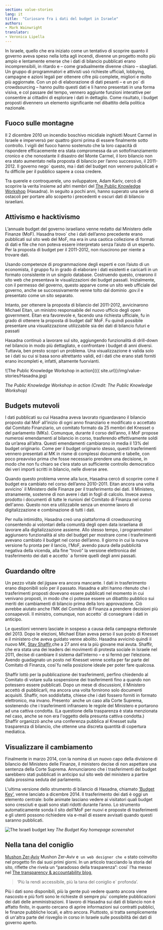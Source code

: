 ```yaml
---
section: value-stories
lang: it
title:  "Curiosare fra i dati del budget in Israele"
authors:
- Mark Wainwright
translator:
- Veronica Lipella
---
```


In Israele, quello che era iniziato come un tentativo di scoprire quanto il governo aveva speso nella lotta agli incendi, divenne un progetto molto più ampio e lentamente emerse che i dati di bilancio pubblicati erano incomprensibili, in ritardo e – come gradualmente divenne chiaro – sbagliati. Un gruppo di programmatori e attivisti usò richieste ufficiali, lobbying, campagne e azioni legali per ottenere cifre più complete, migliori e molto più aggiornate. Con un pò di elaborazione di dati pesanti – e un po` di crowdsourcing – hanno pulito questi dati e li hanno presentati in una forma visiva, e col passare del tempo, vennero aggiunte funzioni interattive per consentire ai cittadini di esplorare i dati in dettaglio. Come risultato, i budget proposti divennero un elemento significante nel dibattito della politica nazionale.

## Fuoco sulle montagne

Il 2 dicembre 2010 un incendio boschivo micidiale inghiottì Mount Carmel in Israele e imperversò per quattro giorni prima di essere finalmente sotto controllo. I vigili del fuoco hanno sostenuto che la loro capacità di rispondere efficacemente era stata compromessa da un sottofinanziamento cronico e che nonostante il disastro del Monte Carmel, il loro bilancio non era stato aumentato nella proposta di bilancio per l’anno successivo, il 2011-2012. Il governo nego` questo, ma i dati del budget non vennero pubblicati e fu difficile per il pubblico sapere a cosa credere.

Tra querele e controquerele, uno sviluppatore, Adam Kariv, cercò di scoprire la verita`insieme ad altri membri del [The Public Knowledge Workshop](http://www.hasadna.org.il/en/) (Hasadna). In seguito a pochi anni, hanno superato una serie di ostacoli per portare allo scoperto i precedenti e oscuri dati di bilancio israeliani.

## Attivismo e hacktivismo
L’annuale budget del governo israeliano venne redatto dal Ministero delle Finanze (MoF). Hasadna trovo` che i dati dell’anno precedente erano pubblicati sul sito web del MoF, ma era in una caotica collezione di formati di dati e file che non poteva essere interpretato senza l’aiuto di un esperto. Per la proposta di budget per il 2011-2012, non riuscirono per niente a trovare dati. 

Usando competenze di programmazione degli esperti e con l’aiuto di un economista, il gruppo fu in grado di elaborare i dati esistenti e caricarli in un formato consistente in un singolo database. Costruendo questo, crearono il sito web che presentava le visualizzazioni dei budget passati. Inizialmente, con il permesso del governo, questo apparve come un sito web ufficiale del governo, anche se successivamente venne tolto dal dominio .gov.il e presentato come un sito separato.

Intanto, per ottenere la proposta di bilancio del 2011-2012, avvicinarono Michael Eitan, un ministro responsabile del nuovo ufficio degli open government. Eitan era favorevole e, facendo una richiesta ufficiale, fu in grado di ottenere la proposta di budget dall’ MoF. Fu quindi possibile presentare una visualizzazione utilizzabile sia dei dati di bilancio futuri e passati

Hasadna continuò a lavorare sul sito, aggiungendo funzionalità di drill-down nel bilancio in modo più dettagliato, e confrontare i budget di anni diversi. Tuttavia, ben presto scoprì un problema. Una visualizzazione è valida solo se i dati su cui si basa sono altrettanto validi, ed i dati che erano stati forniti erano incompleti e, infatti, altamente fuorvianti.

![The Public Knowledge Workshop in action]({{ site.url}}/img/value-stories/Hasadna.jpg)

_The Public Knowledge Workshop in action (Credit: The Public Knowledge Workshop)_

## Budgets mutevoli

I dati pubblicati su cui Hasadna aveva lavorato riguardavano il bilancio proposto dal MoF all’inizio di ogni anno finanziario e modificato o accettato dal Comitato Finanziario, un comitato formato da 25 membri del Knesset o del parlamento (MKs). Comunque, durante il corso dell’anno, il MoF propose numerosi emendamenti al bilancio in corso, trasferendo effettivamente soldi da un’area all’altra. Questi emendamenti cambiarono in media il 13% del budget originario. Come per il budget originario stesso, questi trasferimenti vennero presentati al MK in risme di complessi documenti e tabelle, con poco preavviso prima che fosse necessario prendere una decisione, in modo che non fu chiaro se c’era stato un sufficiente controllo democratico dei veri importi scritti in bilancio, nelle diverse aree. 

Quando questo problema venne alla luce, Hasadna cercò di scoprire come il budget era cambiato nel corso dell’anno 2010-2011. Eitan ancora una volta avvicino` il Ministero delle Finanze per il trasferimento dei dati. Il Ministero, stranamente, sostenne di non avere i dati in fogli di calcolo. Invece aveva prodotto i documenti di tutte le riunioni del Comitato di Finanza nel corso dell'anno. Questo non era utilizzabile senza un enorme lavoro di digitalizzazione e combinazione di tutti i dati.

Per nulla intimidito, Hasadna creò una piattaforma di crowdsourcing consentendo ai volontari della comunità degli open data israeliana di lavorare alla digitalizzazione assieme. Allo stesso tempo, i programmatori aggiunsero funzionalità al sito del budget per mostrare come i trasferimenti avevano cambiato il budget nel corso dell’anno. Il giorno in cui la nuova versione fu pronta per il lancio, l’MoF, avendo paura della pubblicità negativa della vicenda, alla fine “trovò” la versione elettronica del trasferimento dei dati e accetto` a fornire quelli degli anni passati.

## Guardando oltre

Un pezzo vitale del jigsaw era ancora mancante. I dati in trasferimento erano disponibili solo per il passato. Hasadna e altri hanno ritenuto che i trasferimenti proposti dovevano essere pubblicati nel momento in cui venivano proposti, in modo che ci potesse essere un dibattito pubblico sui meriti dei cambiamenti di bilancio prima della loro approvazione. Ciò avrebbe aiutato anche l’MK del Comitato di Finanza a prendere decisioni più consapevoli. Il ministro, comunque, non accetto` di consegnare i dati in anticipo.

Le questioni vennero lasciate in sospeso a causa della campagna elettorale del 2013. Dopo le elezioni, Michael Eitan aveva perso il suo posto di Knesset e il ministero che aveva guidato venne abolito. Hasadna avvicinò quindi il nuovo MK, [Stav Shaffir](http://stavshaffir.co.il),che a 27 anni era la più giovane mai avuta. Shaffir, che era stata una dei leaders dei movimenti di protesta sociale in Israele nel 2011, decise di cambiare il sistema dall’interno – e si fermò per l’elezione. Avendo guadagnato un posto nel Knesset venne scelta per far parte del Comitato di Finanza, cosi`fu nella posizione ideale per poter fare qualcosa.

Shaffir lottò per la pubblicazione dei trasferimenti, perfino chiedendo al Comitato di votare sulla sospensione dei trasferimenti fino a quando non potessero essere pubblicati. Dopo un mese di discussioni, il Ministero accettò di pubblicarli, ma ancora una volta fornirono solo documenti acquisiti. Shaffir, non soddisfatta, chiese che i dati fossero forniti in formato elettronico, ma invano. Presento` anche un caso alla Corte Suprema, sostenendo che i trasferimenti infransero le regole del Ministero e portarono ad una cattiva condotta. (La questione della trasparenza è stata menzionata nel caso, anche se non era l'oggetto della presunta cattiva condotta.) Shaffir organizzò anche una conferenza pubblica al Knesset sulla trasparenza di bilancio, che ottenne una discreta quantità di copertura mediatica.


## Visualizzare il cambiamento

Finalmente in marzo 2014, con la nomina di un nuovo capo della divisione di bilancio del Ministero delle Finanze, il ministero decise di non aspettare una sentenza della Corte Suprema. Annunciarono che i trasferimenti del budget sarebbero stati pubblicati in anticipo sul sito web del ministero a partire dalla prossima seduta del parlamento.

L'ultima versione dello strumento di bilancio di Hasadna, chiamato  [‘Budget Key’](http://www.obudget.org/?forcetour=1#main//2014/en), venne lanciato a dicembre 2014. Il trasferimento dei dati è oggi un elemento centrale: bolle animate lasciano vedere ai visitatori quali budget sono cresciuti e quali sono stati ridotti durante l’anno. Lo strumento automaticamente sonda il sito dell’MoF per nuovi e proposte di trasferimenti e gli utenti possono richiedere via e-mail di essere avvisati quando questi saranno pubblicati.

![The Israeli budget key]({{site.url}}/img/value-stories/budget-key.png)
_The Budget Key homepage screenshot_

## Nella tana del coniglio

[Mushon Zer-Aviv](http://mushon.com/) Mushon Zer-Aviv e` un web designer che e` stato coinvolto nel progetto fin dai suoi primi giorni. In un articolo tracciando la storia del sito, riflette che rivela un “paradosso della trasparenza”:  cosi` l’ha messo nel  [The transparency & accountability blog](http://tech.transparency-initiative.org/follow-the-money-mushon-zer-aviv-the-keys-to-the-israeli-budget/),

>‘Più la rendi accessibile, più la tana del coniglio e` profonda’.


Più i dati sono disponibili, più la gente può vedere quanto ancora viene nascosto e più forti sono le richieste di sempre piu` complete pubblicazioni dei dati delle amministrazioni. Il lavoro di Hasadna sui dati di bilancio non è affatto finito, in quanto cercano di aprire informazioni sui contratti pubblici, le finanze pubbliche locali, e altro ancora. Piuttosto, si tratta semplicemente di un'altra parte del risveglio in corso in Israele sulle possibilità dei dati di governo aperto.
